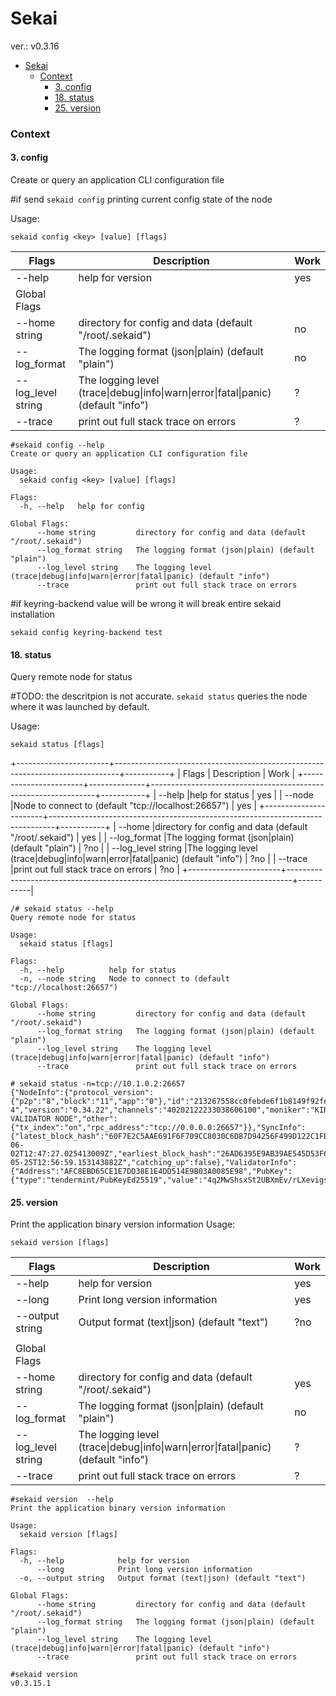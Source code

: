 # Sekai
ver.: v0.3.16
               
- [Sekai](#sekai)
    - [Context](#context)
      - [3. config](#3-config)
      - [18. status](#18-status)
      - [25. version](#25-version)
### Context
#### 3. config
Create or query an application CLI configuration file

#if send ```sekaid config``` printing current config state of the node 

Usage:
```
sekaid config <key> [value] [flags]
```
| Flags              | Description                                                                        | Work |
|--------------------|------------------------------------------------------------------------------------|------|
| --help             | help for version                                                                   | yes  |
| Global Flags       |                                                                                    |      |
| --home string      | directory for config and data (default "/root/.sekaid")                            | no   |
| --log_format       | The logging format (json\|plain) (default "plain")                                 | no   |
| --log_level string | The logging level (trace\|debug\|info\|warn\|error\|fatal\|panic) (default "info") | ?    |
| --trace            | print out full stack trace on errors                                               | ?    |
```
#sekaid config --help
Create or query an application CLI configuration file

Usage:
  sekaid config <key> [value] [flags]

Flags:
  -h, --help   help for config

Global Flags:
      --home string         directory for config and data (default "/root/.sekaid")
      --log_format string   The logging format (json|plain) (default "plain")
      --log_level string    The logging level (trace|debug|info|warn|error|fatal|panic) (default "info")
      --trace               print out full stack trace on errors
```
#if keyring-backend value will be wrong it will break entire sekaid installation
```
sekaid config keyring-backend test
```



#### 18. status
Query remote node for status

#TODO: the descritpion is not accurate. `sekaid status` queries the node where it was launched by default.

Usage:
```
sekaid status [flags]
```
+-----------------------+-------------------------------------------------------------------------------+-----------+
|   Flags               |                                   Description                                 |   Work    |
+-----------------------+--------------+----------------------------------------------------------------+-----------+
|   --help              |help for status                                                                |   yes     |
|   --node              |Node to connect to (default "tcp://localhost:26657")                           |   yes     |
+-----------------------+-------------------------------------------------------------------------------+-----------+
|   --home              |directory for config and data (default "/root/.sekaid")                        |   yes     |
|   --log_format        |The logging format (json|plain) (default "plain")                              |   ?no     |
|   --log_level string  |The logging level (trace|debug|info|warn|error|fatal|panic) (default "info")   |   ?no     |
|   --trace             |print out full stack trace on errors                                           |   ?no     |
+-----------------------+-------------------------------------------------------------------------------+-----------|

```
/# sekaid status --help
Query remote node for status

Usage:
  sekaid status [flags]

Flags:
  -h, --help          help for status
  -n, --node string   Node to connect to (default "tcp://localhost:26657")

Global Flags:
      --home string         directory for config and data (default "/root/.sekaid")
      --log_format string   The logging format (json|plain) (default "plain")
      --log_level string    The logging level (trace|debug|info|warn|error|fatal|panic) (default "info")
      --trace               print out full stack trace on errors
```

```
# sekaid status -n=tcp://10.1.0.2:26657
{"NodeInfo":{"protocol_version":{"p2p":"8","block":"11","app":"0"},"id":"213267558cc0febde6f1b8149f92fecf16d48b38","listen_addr":"tcp://168.119.228.165:36656","network":"localnet-4","version":"0.34.22","channels":"40202122233038606100","moniker":"KIRA VALIDATOR NODE","other":{"tx_index":"on","rpc_address":"tcp://0.0.0.0:26657"}},"SyncInfo":{"latest_block_hash":"60F7E2C5AAE691F6F709CC8030C6D87D94256F499D122C1FBBA93D8242C8A116","latest_app_hash":"B264A864767D9BE51E73A560008B44B9503E9798C7EBB570FEA7B67BC75BE54F","latest_block_height":"58760","latest_block_time":"2023-06-02T12:47:27.025413009Z","earliest_block_hash":"26AD6395E9AB39AE545D53F64B2DFF4C664F55448A5A96F9963336386CFE2B3C","earliest_app_hash":"E3B0C44298FC1C149AFBF4C8996FB92427AE41E4649B934CA495991B7852B855","earliest_block_height":"1","earliest_block_time":"2023-05-25T12:56:59.153143882Z","catching_up":false},"ValidatorInfo":{"Address":"AFC8EBD65CE1E7DD38E1E4DD514E9B03A0085E98","PubKey":{"type":"tendermint/PubKeyEd25519","value":"4q2MwShsxSt2UBXmEv/rLXevigs6uln9J74uxA/XbRE="},"VotingPower":"1"}}
```

#### 25. version
Print the application binary version information
Usage:
```
sekaid version [flags]
```
| Flags              | Description                                                                        | Work |
|--------------------|------------------------------------------------------------------------------------|------|
| --help             | help for version                                                                   | yes  |
| --long             | Print long version information                                                     | yes  |
| --output string    | Output format (text\|json) (default "text")                                        | ?no  |
|                    |                                                                                    |      |
| Global Flags       |                                                                                    |      |
| --home string      | directory for config and data (default "/root/.sekaid")                            | yes  |
| --log_format       | The logging format (json\|plain) (default "plain")                                 | no   |
| --log_level string | The logging level (trace\|debug\|info\|warn\|error\|fatal\|panic) (default "info") | ?    |
| --trace            | print out full stack trace on errors                                               | ?    |
```
#sekaid version  --help
Print the application binary version information

Usage:
  sekaid version [flags]

Flags:
  -h, --help            help for version
      --long            Print long version information
  -o, --output string   Output format (text|json) (default "text")

Global Flags:
      --home string         directory for config and data (default "/root/.sekaid")
      --log_format string   The logging format (json|plain) (default "plain")
      --log_level string    The logging level (trace|debug|info|warn|error|fatal|panic) (default "info")
      --trace               print out full stack trace on errors
```

```
#sekaid version
v0.3.15.1
```